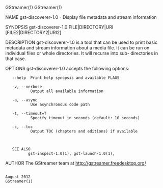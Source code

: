 GStreamer(1)                                                                                                                                                                                     GStreamer(1)



NAME
       gst-discoverer-1.0 - Display file metadata and stream information

SYNOPSIS
       gst-discoverer-1.0 FILE|DIRECTORY|URI [FILE2|DIRECTORY2|URI2]

DESCRIPTION
       gst-discoverer-1.0  is  a  tool  that can be used to print basic metadata and stream information about a media file. It can be run on individual files or whole directories. It will recurse into sub-
       directories in that case.


OPTIONS
       gst-discoverer-1.0 accepts the following options:

       --help  Print help synopsis and available FLAGS

       -v, --verbose
               Output all available information

       -a, --async
               Use asynchronous code path

       -t, --timeout=T
               Specify timeout in seconds (default: 10 seconds)

       -c, --toc
               Output TOC (chapters and editions) if available



       SEE ALSO
              gst-inspect-1.0(1), gst-launch-1.0(1),

AUTHOR
       The GStreamer team at http://gstreamer.freedesktop.org/



                                                                                                 August 2012                                                                                     GStreamer(1)
